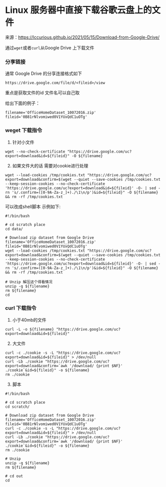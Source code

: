 # Linux 服务器中直接下载谷歌云盘上的文件

来源：https://lccurious.github.io/2021/05/15/Download-from-Google-Drive/

通过`wget`或者`curl`从Google Drive 上下载文件

### 分享链接
通常 Google Drive 的分享连接格式如下
```
https://drive.google.com/file/d/<fileid>/view
``` 
重点是获取文件的id
文件名可以自己取

给出下面的例子：
```
filename='OfficeHomeDataset_10072016.zip'
fileid='0B81rNlvomiwed0V1YUxQdC1uOTg'
```

### weget 下载指令

1. 针对小文件
```
wget --no-check-certificate "https://drive.google.com/uc?export=download&id=${fileid}" -O ${filename}
```

2. 如果文件大的话 需要对cookie进行处理
```
wget --load-cookies /tmp/cookies.txt "https://drive.google.com/uc?export=download&confirm=$(wget --quiet --save-cookies /tmp/cookies.txt --keep-session-cookies --no-check-certificate 'https://drive.google.com/uc?export=download&id=${fileid}' -O- | sed -rn 's/.confirm=([0-9A-Za-z_]+)./\1\n/p')&id=${fileid}" -O ${filename} && rm -rf /tmp/cookies.txt
```

可以改成shell脚本 示例如下:
```shell
#!/bin/bash

# cd scratch place
cd data/

# Download zip dataset from Google Drive
filename='OfficeHomeDataset_10072016.zip'
fileid='0B81rNlvomiwed0V1YUxQdC1uOTg'
wget --load-cookies /tmp/cookies.txt "https://drive.google.com/uc?export=download&confirm=$(wget --quiet --save-cookies /tmp/cookies.txt --keep-session-cookies --no-check-certificate 'https://drive.google.com/uc?export=download&id=${fileid}' -O- | sed -rn 's/.confirm=([0-9A-Za-z_]+)./\1\n/p')&id=${fileid}" -O ${filename} && rm -rf /tmp/cookies.txt

# Unzip 解压这个得看情况
unzip -q ${filename}
rm ${filename}
cd
```


### curl 下载指令
1. 小于40mb的文件
```
curl -L -o ${filename} "https://drive.google.com/uc?export=download&id=${fileid}"
```
2. 大文件

```
curl -c ./cookie -s -L "https://drive.google.com/uc?export=download&id=${fileid}" > /dev/null
curl -Lb ./cookie "https://drive.google.com/uc?export=download&confirm=`awk '/download/ {print $NF}' ./cookie`&id=${fileid}" -o ${filename}
rm ./cookie
```
3. 脚本
```shell
#!/bin/bash
  
# cd scratch place
cd scratch/
  
# Download zip dataset from Google Drive
filename='OfficeHomeDataset_10072016.zip'
fileid='0B81rNlvomiwed0V1YUxQdC1uOTg'
curl -c ./cookie -s -L "https://drive.google.com/uc?export=download&id=${fileid}" > /dev/null
curl -Lb ./cookie "https://drive.google.com/uc?export=download&confirm=`awk '/download/ {print $NF}' ./cookie`&id=${fileid}" -o ${filename}
rm ./cookie
  
# Unzip
unzip -q ${filename}
rm ${filename}
  
# cd out
cd
```










